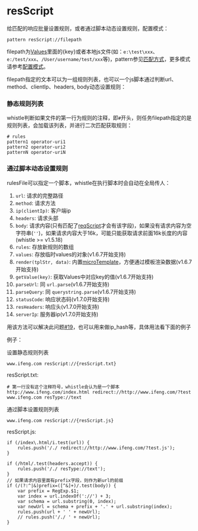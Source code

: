# resScript

给匹配的响应批量设置规则，或者通过脚本动态设置规则，配置模式：

	pattern resScript://filepath
	
filepath为[Values](http://local.whistlejs.com/#values)里面的{key}或者本地js文件(如：`e:\test\xxx`、`e:/test/xxx`、`/User/username/test/xxx`等)，pattern参见[匹配方式](../pattern.html)，更多模式请参考[配置模式](../mode.html)。

filepath指定的文本可以为一组规则列表，也可以一个js脚本通过判断url、method、clientIp、headers, body动态设置规则：

### 静态规则列表
whistle判断如果文件的第一行为规则的注释，即`#`开头，则任务filepath指定的是规则列表，会加载该列表，并进行二次匹配获取规则：

	# rules
	pattern1 operator-uri1
	pattern2 operator-uri2
	patternN operator-uriN
	
### 通过脚本动态设置规则
rulesFile可以指定一个脚本，whistle在执行脚本时会自动在全局传人：

1. `url`: 请求的完整路径
2. `method`: 请求方法 
3. `ip(clientIp)`: 客户端ip
4. `headers`: 请求头部 
5. `body`: 请求内容(只有匹配了[reqScript](./reqScript.html)才会有该字段)，如果没有请求内容为空字符串(`''`)，如果请求内容大于16k，可能只能获取请求前面16k长度的内容(whistle >= v1.5.18)
6. `rules`: 存放新规则的数组
7. `values`: 存放临时values的对象(v1.6.7开始支持) 
8. `render(tplStr, data)`: 内置[microTemplate](https://johnresig.com/blog/javascript-micro-templating/)，方便通过模板渲染数据(v1.6.7开始支持) 
9. `getValue(key)`: 获取Values中对应key的值(v1.6.7开始支持) 
10. `parseUrl`: 同 `url.parse`(v1.6.7开始支持) 
11. `parseQuery`: 同 `querystring.parse`(v1.6.7开始支持) 
12. `statusCode`: 响应状态码(v1.7.0开始支持) 
13. `resHeaders`: 响应头(v1.7.0开始支持) 
14. `serverIp`: 服务器ip(v1.7.0开始支持) 


用该方法可以解决此问题[#19](https://github.com/avwo/whistle/issues/19)，也可以用来做ip_hash等，具体用法看下面的例子


例子：

设置静态规则列表

	www.ifeng.com resScript://{resScript.txt}
	
resScript.txt:

	# 第一行没有这个注释符号，whistle会认为是一个脚本
	http://www.ifeng.com/index.html redirect://http://www.ifeng.com/?test
	www.ifeng.com resType://text

通过脚本设置规则列表

	www.ifeng.com resScript://{resScript.js}
	
resScript.js:

	if (/index\.html/i.test(url)) {
		rules.push('/./ redirect://http://www.ifeng.com/?test.js');
	}

	if (/html/.test(headers.accept)) {
		rules.push('/./ resType://text');
	}
	// 如果请求内容里面有prefix字段，则作为新url的前缀
	if (/(?:^|&)prefix=([^&]+)/.test(body)) {
	  	var prefix = RegExp.$1;
	  	var index = url.indexOf('://') + 3;
	  	var schema = url.substring(0, index);
	  	var newUrl = schema + prefix + '.' + url.substring(index);
		rules.push(url + ' ' + newUrl);
		// rules.push('/./ ' + newUrl);
	}

